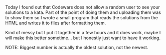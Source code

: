 Today I found out that Codewars does not allow a random user to see your
solutions to a kata. Part of the point of doing them and uploading them was to
show them so I wrote a small program that reads the solutions from the HTML and
writes it to files after formatting them. 

Kind of messy but I put it together in a few hours and it does work, maybe I 
will make this better sometime... but I honestly just want to have it working. 

NOTE: Biggest number is actually the oldest solution, not the newest.
